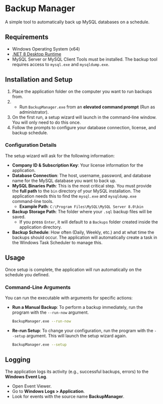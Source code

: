 # Backup Manager

A simple tool to automatically back up MySQL databases on a schedule.

## Requirements

*   Windows Operating System (x64)
*   [.NET 8 Desktop Runtime](https://dotnet.microsoft.com/en-us/download/dotnet/8.0)
*   MySQL Server or MySQL Client Tools must be installed. The backup tool requires access to `mysql.exe` and `mysqldump.exe`.

## Installation and Setup

1.  Place the application folder on the computer you want to run backups from.
2.  *   Run `BackupManager.exe` from an **elevated command prompt** (Run as administrator).
3.  On the first run, a setup wizard will launch in the command-line window. You will only need to do this once.
4.  Follow the prompts to configure your database connection, license, and backup schedule.

### Configuration Details

The setup wizard will ask for the following information:

*   **Company ID & Subscription Key**: Your license information for the application.
*   **Database Connection**: The host, username, password, and database name for the MySQL database you want to back up.
*   **MySQL Binaries Path**: This is the most critical step. You must provide the **full path** to the `bin` directory of your MySQL installation. The application needs this to find the `mysql.exe` and `mysqldump.exe` command-line tools.
    *   **Example Path**: `C:\Program Files\MySQL\MySQL Server 8.0\bin`
*   **Backup Storage Path**: The folder where your `.sql` backup files will be saved.
    *   If you press `Enter`, it will default to a `Backups` folder created inside the application directory.
*   **Backup Schedule**: How often (Daily, Weekly, etc.) and at what time the backups should occur. The application will automatically create a task in the Windows Task Scheduler to manage this.

## Usage

Once setup is complete, the application will run automatically on the schedule you defined.

### Command-Line Arguments

You can run the executable with arguments for specific actions:

*   **Run a Manual Backup**: To perform a backup immediately, run the program with the `--run-now` argument.
    ```sh
    BackupManager.exe --run-now
    ```
*   **Re-run Setup**: To change your configuration, run the program with the `--setup` argument. This will launch the setup wizard again.
    ```sh
    BackupManager.exe --setup
    ```

## Logging

The application logs its activity (e.g., successful backups, errors) to the **Windows Event Log**.

*   Open Event Viewer.
*   Go to **Windows Logs > Application**.
*   Look for events with the source name **BackupManager**.
